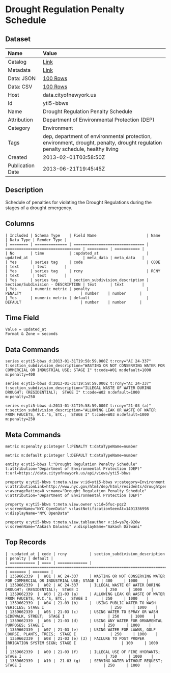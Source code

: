 # Drought Regulation Penalty Schedule

## Dataset

| Name | Value |
| :--- | :---- |
| Catalog | [Link](https://catalog.data.gov/dataset/drought-regulation-penalty-schedule-e28b6) |
| Metadata | [Link](https://data.cityofnewyork.us/api/views/yti5-bbws) |
| Data: JSON | [100 Rows](https://data.cityofnewyork.us/api/views/yti5-bbws/rows.json?max_rows=100) |
| Data: CSV | [100 Rows](https://data.cityofnewyork.us/api/views/yti5-bbws/rows.csv?max_rows=100) |
| Host | data.cityofnewyork.us |
| Id | yti5-bbws |
| Name | Drought Regulation Penalty Schedule |
| Attribution | Department of Environmental Protection (DEP) |
| Category | Environment |
| Tags | dep, department of environmental protection, environment, drought, penalty, drought regulation penalty schedule, healthy living |
| Created | 2013-02-01T03:58:50Z |
| Publication Date | 2013-06-21T19:45:45Z |

## Description

Schedule of penalties for violating the Drought Regulations during the stages of a drought emergency.

## Columns

```ls
| Included | Schema Type    | Field Name                      | Name                              | Data Type | Render Type |
| ======== | ============== | =============================== | ================================= | ========= | =========== |
| No       | time           | :updated_at                     | updated_at                        | meta_data | meta_data   |
| Yes      | series tag     | code                            | CODE                              | text      | text        |
| Yes      | series tag     | rcny                            | RCNY                              | text      | text        |
| Yes      | series tag     | section_subdivision_description | Section/Subdivision - DESCRIPTION | text      | text        |
| Yes      | numeric metric | penalty                         |  PENALTY                          | number    | number      |
| Yes      | numeric metric | default                         |  DEFAULT                          | number    | number      |
```

## Time Field

```ls
Value = updated_at
Format & Zone = seconds
```

## Data Commands

```ls
series e:yti5-bbws d:2013-01-31T19:58:59.000Z t:rcny="AC 24-337" t:section_subdivision_description="WASTING OR NOT CONSERVING WATER FOR COMMERCIAL OR INDUSTRIAL USE; STAGE I" t:code=W01 m:default=1000 m:penalty=400

series e:yti5-bbws d:2013-01-31T19:58:59.000Z t:rcny="AC 24-337" t:section_subdivision_description="ILLEGAL WASTE OF WATER DURING DROUGHT; (RESIDENTIAL);  STAGE I" t:code=W02 m:default=1000 m:penalty=250

series e:yti5-bbws d:2013-01-31T19:58:59.000Z t:rcny="21-03 (a)" t:section_subdivision_description="ALLOWING LEAK OR WASTE OF WATER FROM FAUCETS, W.C.'S, ETC.;  STAGE I" t:code=W03 m:default=1000 m:penalty=250
```

## Meta Commands

```ls
metric m:penalty p:integer l:PENALTY t:dataTypeName=number

metric m:default p:integer l:DEFAULT t:dataTypeName=number

entity e:yti5-bbws l:"Drought Regulation Penalty Schedule" t:attribution="Department of Environmental Protection (DEP)" t:url=https://data.cityofnewyork.us/api/views/yti5-bbws

property e:yti5-bbws t:meta.view v:id=yti5-bbws v:category=Environment v:attributionLink=http://www.nyc.gov/html/dep/html/residents/droughtpenalty_wide.shtml v:averageRating=0 v:name="Drought Regulation Penalty Schedule" v:attribution="Department of Environmental Protection (DEP)"

property e:yti5-bbws t:meta.view.owner v:id=5fuc-pqz2 v:screenName="NYC OpenData" v:lastNotificationSeenAt=1491336998 v:displayName="NYC OpenData"

property e:yti5-bbws t:meta.view.tableauthor v:id=ya7g-926w v:screenName="Aakash Dalwani" v:displayName="Aakash Dalwani"
```

## Top Records

```ls
| :updated_at | code | rcny          | section_subdivision_description                                           | penalty | default | 
| =========== | ==== | ============= | ========================================================================= | ======= | ======= | 
| 1359662339  |  W01 | AC 24-337     | WASTING OR NOT CONSERVING WATER FOR COMMERCIAL OR INDUSTRIAL USE; STAGE I | 400     | 1000    | 
| 1359662339  |  W02 | AC 24-337     | ILLEGAL WASTE OF WATER DURING DROUGHT; (RESIDENTIAL);  STAGE I            | 250     | 1000    | 
| 1359662339  |  W03 | 21-03 (a)     | ALLOWING LEAK OR WASTE OF WATER FROM FAUCETS, W.C.'S, ETC.;  STAGE I      | 250     | 1000    | 
| 1359662339  |  W04 | 21-03 (b)     |  USING PUBLIC WATER TO WASH VEHICLES; STAGE I                             | 250     | 1000    | 
| 1359662339  |  W05 | 21-03 (c)     | USING WATER TO SPRAY OR WASH SIDEWALK, STREET;  STAGE I                   | 250     | 1000    | 
| 1359662339  |  W06 | 21-03 (d)     | USING ANY WATER FOR ORNAMENTAL PURPOSES; STAGE I                          | 250     | 1000    | 
| 1359662339  |  W07 | 21-03 (e)     | USING WATER FOR LAWNS, GOLF COURSE, PLANTS, TREES;  STAGE I               | 250     | 1000    | 
| 1359662339  |  W08 | 21-03 (e) (3) | FAILURE TO POST PROPER IRRIGATION SYSTEM SIGN; STAGE I                    | 100     | 1000    | 
| 1359662339  |  W09 | 21-03 (f)     | ILLEGAL USE OF FIRE HYDRANTS; STAGE I                                     | 750     | 1000    | 
| 1359662339  |  W10 |  21-03 (g)    | SERVING WATER WITHOUT REQUEST; STAGE I                                    | 250     | 1000    | 
```